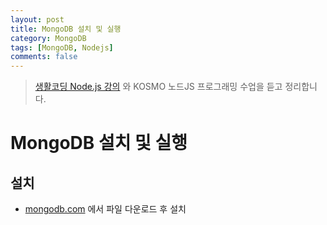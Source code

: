 ```yaml
---
layout: post
title: MongoDB 설치 및 실행
category: MongoDB
tags: [MongoDB, Nodejs]
comments: false
---
```


> [생활코딩 Node.js 강의](https://www.inflearn.com/course/nodejs-%EA%B0%95%EC%A2%8C-%EC%83%9D%ED%99%9C%EC%BD%94%EB%94%A9#) 와 KOSMO 노드JS 프로그래밍 수업을 듣고 정리합니다.  

# MongoDB 설치 및 실행

## 설치
- [mongodb.com](https://www.mongodb.com) 에서 파일 다운로드 후 설치
